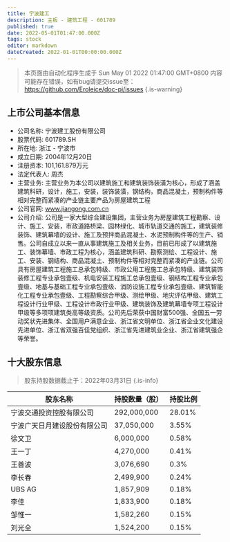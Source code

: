 ```yaml
---
title: 宁波建工
description: 主板 - 建筑工程 - 601789
published: true
date: 2022-05-01T01:47:00.000Z
tags: stock
editor: markdown
dateCreated: 2022-01-01T00:00:00.000Z
---
```


> 本页面由自动化程序生成于 Sun May 01 2022 01:47:00 GMT+0800
> 内容可能存在错误，如有bug请提交issue至：https://github.com/Eroleice/doc-pi/issues
{.is-warning}

## 上市公司基本信息
- 公司名称: 宁波建工股份有限公司
- 股票代码: 601789.SH
- 所在地: 浙江 - 宁波市
- 成立日期: 2004年12月20日
- 注册资本: 101,161.879万元
- 法定代表人: 周杰
- 主营业务: 主营业务为本公司以建筑施工和建筑装饰装潢为核心，形成了涵盖建筑科研，设计，施工，安装，装饰装潢，钢结构，商品混凝土，预制构件等相对完整而紧凑的产业链主要产品为房屋建筑工程
- 公司官网: www.jiangong.com.cn
- 公司介绍: 公司是一家大型综合建设集团，主营业务为房屋建筑工程勘察、设计、施工、安装，市政道路桥梁、园林绿化、城市轨道交通的施工，建筑装修装饰、建筑幕墙的设计、施工及预拌商品混凝土、水泥预制构件等的生产、销售。公司自成立以来一直从事建筑施工及相关业务，目前已形成了以建筑施工、装饰幕墙、市政工程为核心，涵盖建筑科研、勘察测绘、工程设计、施工、安装、钢结构、商品混凝土、预制构件等相对完整而紧凑的产业链。公司具有房屋建筑工程施工总承包特级、市政公用工程施工总承包特级、建筑装饰装修工程专业承包壹级、机电安装工程施工总承包壹级、钢结构工程专业承包壹级、地基与基础工程专业承包壹级、消防设施工程专业承包壹级、建筑智能化工程专业承包壹级、工程勘察综合甲级、测绘甲级、地灾评估甲级、建筑工程设计行业甲级、工程设计市政行业甲级、建筑装饰及建筑幕墙专项工程设计甲级等多项项建筑类高等级资质。公司先后荣获中国财富500强、全国五一劳动奖状先进集体、全国用户满意企业、浙江省文明单位、浙江省企业文化建设先进单位、浙江省双强百佳党组织、浙江省先进建筑业企业、浙江省建筑强企等荣誉。


## 十大股东信息
> 股东持股数据截止于：2022年03月31日
{.is-info}

| 股东名称 | 持股数量（股） | 持股比例 |
| --- | --- | --- |
| 宁波交通投资控股有限公司 | 292,000,000 | 28.01% |
| 宁波广天日月建设股份有限公司 | 37,050,000 | 3.55% |
| 徐文卫 | 6,000,000 | 0.58% |
| 王一丁 | 4,270,000 | 0.41% |
| 王善波 | 3,076,690 | 0.3% |
| 李长春 | 2,499,900 | 0.24% |
| UBS AG | 1,857,909 | 0.18% |
| 李佳 | 1,833,900 | 0.18% |
| 邹惟一 | 1,582,260 | 0.15% |
| 刘光全 | 1,524,200 | 0.15% |




